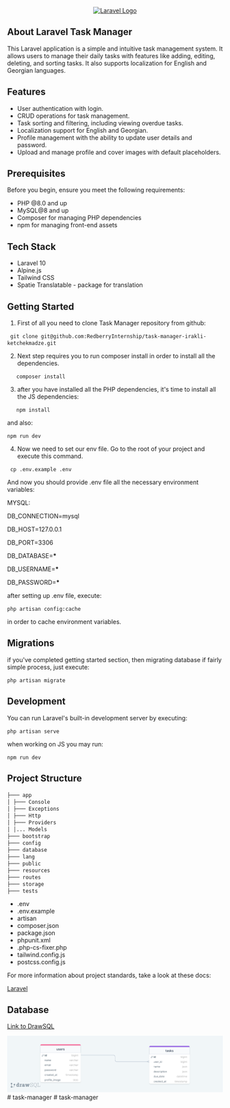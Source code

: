 <p align="center"><a href="https://laravel.com" target="_blank"><img src="https://raw.githubusercontent.com/laravel/art/master/logo-lockup/5%20SVG/2%20CMYK/1%20Full%20Color/laravel-logolockup-cmyk-red.svg" width="400" alt="Laravel Logo"></a></p>

## About Laravel Task Manager

This Laravel application is a simple and intuitive task management system. It allows users to manage their daily tasks with features like adding, editing, deleting, and sorting tasks. It also supports localization for English and Georgian languages.

## Features

-   User authentication with login.
-   CRUD operations for task management.
-   Task sorting and filtering, including viewing overdue tasks.
-   Localization support for English and Georgian.
-   Profile management with the ability to update user details and password.
-   Upload and manage profile and cover images with default placeholders.

## Prerequisites

Before you begin, ensure you meet the following requirements:

-   PHP @8.0 and up
-   MySQL@8 and up
-   Composer for managing PHP dependencies
-   npm for managing front-end assets

## Tech Stack

-   Laravel 10
-   Alpine.js
-   Tailwind CSS
-   Spatie Translatable - package for translation

## Getting Started

1. First of all you need to clone Task Manager repository from github:

```
 git clone git@github.com:RedberryInternship/task-manager-irakli-ketchekmadze.git
```

2. Next step requires you to run composer install in order to install all the dependencies.

```
   composer install
```

3. after you have installed all the PHP dependencies, it's time to install all the JS dependencies:

```
   npm install
```

and also:

```
npm run dev
```

4. Now we need to set our env file. Go to the root of your project and execute this command.

```
 cp .env.example .env
```

And now you should provide .env file all the necessary environment variables:

MYSQL:

DB_CONNECTION=mysql

DB_HOST=127.0.0.1

DB_PORT=3306

DB_DATABASE=**\***

DB_USERNAME=**\***

DB_PASSWORD=**\***

after setting up .env file, execute:

```
php artisan config:cache
```

in order to cache environment variables.

## Migrations

if you've completed getting started section, then migrating database if fairly simple process, just execute:

```
php artisan migrate
```

## Development

You can run Laravel's built-in development server by executing:

```
php artisan serve
```

when working on JS you may run:

```
npm run dev
```

## Project Structure

```
├─── app
│ ├─── Console
│ ├─── Exceptions
│ ├─── Http
│ ├─── Providers
│ │... Models
├─── bootstrap
├─── config
├─── database
├─── lang
├─── public
├─── resources
├─── routes
├─── storage
├─── tests
```

-   .env
-   .env.example
-   artisan
-   composer.json
-   package.json
-   phpunit.xml
-   .php-cs-fixer.php
-   tailwind.config.js
-   postcss.config.js

For more information about project standards, take a look at these docs:

<a href="https://laravel.com/docs/10.x">Laravel</a>

## Database

<a href="https://drawsql.app/teams/irakli/diagrams/tasks">Link to DrawSQL</a>

<img src="public/images/drawsql.png" alt="drawSQL" />
# task-manager
# task-manager
